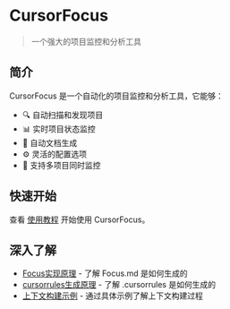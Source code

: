 # CursorFocus

> 一个强大的项目监控和分析工具

## 简介

CursorFocus 是一个自动化的项目监控和分析工具，它能够：

- 🔍 自动扫描和发现项目
- 📊 实时项目状态监控
- 📝 自动文档生成
- ⚙️ 灵活的配置选项
- 🚀 支持多项目同时监控

## 快速开始

查看 [使用教程](USAGE.md) 开始使用 CursorFocus。

## 深入了解

- [Focus实现原理](FOCUS_IMPLEMENTATION.md) - 了解 Focus.md 是如何生成的
- [cursorrules生成原理](CURSORRULES_IMPLEMENTATION.md) - 了解 .cursorrules 是如何生成的
- [上下文构建示例](CONTEXT_BUILDING_EXAMPLE.md) - 通过具体示例了解上下文构建过程 